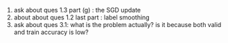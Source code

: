 


1. ask about ques 1.3 part (g) : the SGD update 
2. about about ques 1.2 last part : label smoothing
3. ask about ques 3.1: what is the problem actually? is it because both valid and train accuracy is low?








